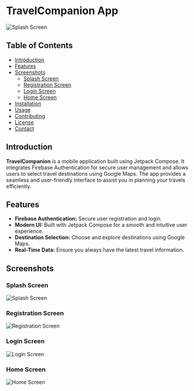 # TravelCompanion App

![Splash Screen](https://github.com/NoobCoderraj/TravelCompanion/assets/147415521/bc5947b4-e4c8-4180-bccd-92dbe7dc7685)

## Table of Contents

- [Introduction](#introduction)
- [Features](#features)
- [Screenshots](#screenshots)
  - [Splash Screen](#splash-screen)
  - [Registration Screen](#registration-screen)
  - [Login Screen](#login-screen)
  - [Home Screen](#home-screen)
- [Installation](#installation)
- [Usage](#usage)
- [Contributing](#contributing)
- [License](#license)
- [Contact](#contact)

## Introduction

**TravelCompanion** is a mobile application built using Jetpack Compose. It integrates Firebase Authentication for secure user management and allows users to select travel destinations using Google Maps. The app provides a seamless and user-friendly interface to assist you in planning your travels efficiently.

## Features

- **Firebase Authentication:** Secure user registration and login.
- **Modern UI:** Built with Jetpack Compose for a smooth and intuitive user experience.
- **Destination Selection:** Choose and explore destinations using Google Maps.
- **Real-Time Data:** Ensure you always have the latest travel information.

## Screenshots

### Splash Screen

![Splash Screen](https://github.com/NoobCoderraj/TravelCompanion/assets/147415521/bc5947b4-e4c8-4180-bccd-92dbe7dc7685)

### Registration Screen

![Registration Screen](https://github.com/NoobCoderraj/TravelCompanion/assets/147415521/9eac9d48-ea1a-4d37-8e96-07cab0f8e355)

### Login Screen

![Login Screen](https://github.com/NoobCoderraj/TravelCompanion/assets/147415521/eb1dcadb-a0c6-40fe-a8ca-c1dd5df2c183)

### Home Screen

![Home Screen](https://github.com/NoobCoderraj/TravelCompanion/assets/147415521/496f373a-1399-4d01-ac3d-db169f595da8)

